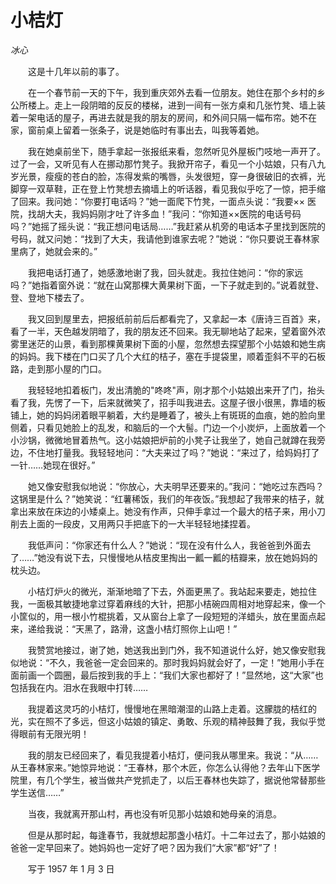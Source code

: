 # 小桔灯

*冰心*

　　这是十几年以前的事了。

　　在一个春节前一天的下午，我到重庆郊外去看一位朋友。她住在那个乡村的乡公所楼上。走上一段阴暗的反反的楼梯，进到一间有一张方桌和几张竹凳、墙上装着一架电话的屋子，再进去就是我的朋友的房间，和外间只隔一幅布帘。她不在家，窗前桌上留着一张条子，说是她临时有事出去，叫我等着她。

　　我在她桌前坐下，随手拿起一张报纸来看，忽然听见外屋板门吱地一声开了。过了一会，又听见有人在挪动那竹凳子。我掀开帘子，看见一个小姑娘，只有八九岁光景，瘦瘦的苍白的脸，冻得发紫的嘴唇，头发很短，穿一身很破旧的衣裤，光脚穿一双草鞋，正在登上竹凳想去摘墙上的听话器，看见我似乎吃了一惊，把手缩了回来。我问她：“你要打电话吗？”她一面爬下竹凳，一面点头说：“我要×× 医院，找胡大夫，我妈妈刚才吐了许多血！”我问：“你知道××医院的电话号码吗？”她摇了摇头说：“我正想问电话局……”我赶紧从机旁的电话本子里找到医院的号码，就又问她：“找到了大夫，我请他到谁家去呢？”她说：“你只要说王春林家里病了，她就会来的。”

　　我把电话打通了，她感激地谢了我，回头就走。我拉住她问：“你的家远吗？”她指着窗外说：“就在山窝那棵大黄果树下面，一下子就走到的。”说着就登、登、登地下楼去了。

　　我又回到屋里去，把报纸前前后后都看完了，又拿起一本《唐诗三百首》来，看了一半，天色越发阴暗了，我的朋友还不回来。我无聊地站了起来，望着窗外浓雾里迷茫的山景，看到那棵黄果树下面的小屋，忽然想去探望那个小姑娘和她生病的妈妈。我下楼在门口买了几个大红的桔子，塞在手提袋里，顺着歪斜不平的石板路，走到那小屋的门口。

　　我轻轻地扣着板门，发出清脆的"咚咚"声，刚才那个小姑娘出来开了门，抬头看了我，先愣了一下，后来就微笑了，招手叫我进去。这屋子很小很黑，靠墙的板铺上，她的妈妈闭着眼平躺着，大约是睡着了，被头上有斑斑的血痕，她的脸向里侧着，只看见她脸上的乱发，和脑后的一个大髻。门边一个小炭炉，上面放着一个小沙锅，微微地冒着热气。这小姑娘把炉前的小凳子让我坐了，她自己就蹲在我旁边，不住地打量我。我轻轻地问：“大夫来过了吗？”她说：“来过了，给妈妈打了一针……她现在很好。”

　　她又像安慰我似地说：“你放心，大夫明早还要来的。”我问：“她吃过东西吗？这锅里是什么？”她笑说：“红薯稀饭，我们的年夜饭。”我想起了我带来的桔子，就拿出来放在床边的小矮桌上。她没有作声，只伸手拿过一个最大的桔子来，用小刀削去上面的一段皮，又用两只手把底下的一大半轻轻地揉捏着。

　　我低声问：“你家还有什么人？”她说：“现在没有什么人，我爸爸到外面去了……”她没有说下去，只慢慢地从桔皮里掏出一瓤一瓤的桔瓣来，放在她妈妈的枕头边。

　　小桔灯炉火的微光，渐渐地暗了下去，外面更黑了。我站起来要走，她拉住我，一面极其敏捷地拿过穿着麻线的大针，把那小桔碗四周相对地穿起来，像一个小筐似的，用一根小竹棍挑着，又从窗台上拿了一段短短的洋蜡头，放在里面点起来，递给我说：“天黑了，路滑，这盏小桔灯照你上山吧！”

　　我赞赏地接过，谢了她，她送我出到门外，我不知道说什么好，她又像安慰我似地说：“不久，我爸爸一定会回来的。那时我妈妈就会好了，一定！”她用小手在面前画一个圆圈，最后按到我的手上：“我们大家也都好了！”显然地，这“大家”也包括我在内。泪水在我眼中打转……

　　我提着这灵巧的小桔灯，慢慢地在黑暗潮湿的山路上走着。这朦胧的桔红的光，实在照不了多远，但这小姑娘的镇定、勇敢、乐观的精神鼓舞了我，我似乎觉得眼前有无限光明！

　　我的朋友已经回来了，看见我提着小桔灯，便问我从哪里来。我说：“从……从王春林家来。”她惊异地说：“王春林，那个木匠，你怎么认得他？去年山下医学院里，有几个学生，被当做共产党抓走了，以后王春林也失踪了，据说他常替那些学生送信……”

　　当夜，我就离开那山村，再也没有听见那小姑娘和她母亲的消息。

　　但是从那时起，每逢春节，我就想起那盏小桔灯。十二年过去了，那小姑娘的爸爸一定早回来了。她妈妈也一定好了吧？因为我们“大家”都“好”了！

　　写于 1957 年 1 月 3 日